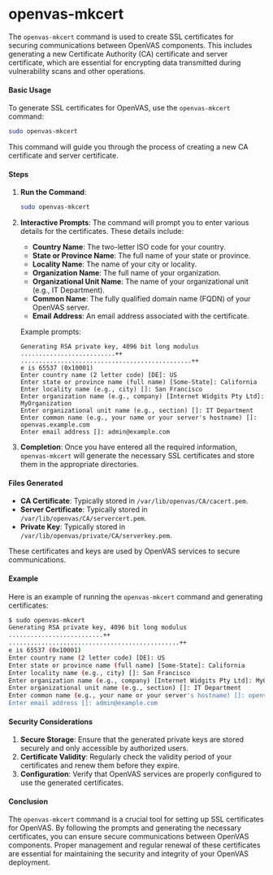 # openvas-mkcert

The `openvas-mkcert` command is used to create SSL certificates for securing communications between OpenVAS components. This includes generating a new Certificate Authority (CA) certificate and server certificate, which are essential for encrypting data transmitted during vulnerability scans and other operations.

#### Basic Usage

To generate SSL certificates for OpenVAS, use the `openvas-mkcert` command:

```bash
sudo openvas-mkcert
```

This command will guide you through the process of creating a new CA certificate and server certificate. 

#### Steps

1. **Run the Command**:
    ```bash
    sudo openvas-mkcert
    ```

2. **Interactive Prompts**:
    The command will prompt you to enter various details for the certificates. These details include:

    - **Country Name**: The two-letter ISO code for your country.
    - **State or Province Name**: The full name of your state or province.
    - **Locality Name**: The name of your city or locality.
    - **Organization Name**: The full name of your organization.
    - **Organizational Unit Name**: The name of your organizational unit (e.g., IT Department).
    - **Common Name**: The fully qualified domain name (FQDN) of your OpenVAS server.
    - **Email Address**: An email address associated with the certificate.

    Example prompts:
    ```text
    Generating RSA private key, 4096 bit long modulus
    ..........................++
    ...............................................++
    e is 65537 (0x10001)
    Enter country name (2 letter code) [DE]: US
    Enter state or province name (full name) [Some-State]: California
    Enter locality name (e.g., city) []: San Francisco
    Enter organization name (e.g., company) [Internet Widgits Pty Ltd]: MyOrganization
    Enter organizational unit name (e.g., section) []: IT Department
    Enter common name (e.g., your name or your server's hostname) []: openvas.example.com
    Enter email address []: admin@example.com
    ```

3. **Completion**:
    Once you have entered all the required information, `openvas-mkcert` will generate the necessary SSL certificates and store them in the appropriate directories.

#### Files Generated

- **CA Certificate**: Typically stored in `/var/lib/openvas/CA/cacert.pem`.
- **Server Certificate**: Typically stored in `/var/lib/openvas/CA/servercert.pem`.
- **Private Key**: Typically stored in `/var/lib/openvas/private/CA/serverkey.pem`.

These certificates and keys are used by OpenVAS services to secure communications.

#### Example

Here is an example of running the `openvas-mkcert` command and generating certificates:

```bash
$ sudo openvas-mkcert
Generating RSA private key, 4096 bit long modulus
..........................++
...............................................++
e is 65537 (0x10001)
Enter country name (2 letter code) [DE]: US
Enter state or province name (full name) [Some-State]: California
Enter locality name (e.g., city) []: San Francisco
Enter organization name (e.g., company) [Internet Widgits Pty Ltd]: MyOrganization
Enter organizational unit name (e.g., section) []: IT Department
Enter common name (e.g., your name or your server's hostname) []: openvas.example.com
Enter email address []: admin@example.com
```

#### Security Considerations

1. **Secure Storage**: Ensure that the generated private keys are stored securely and only accessible by authorized users.
2. **Certificate Validity**: Regularly check the validity period of your certificates and renew them before they expire.
3. **Configuration**: Verify that OpenVAS services are properly configured to use the generated certificates.

#### Conclusion

The `openvas-mkcert` command is a crucial tool for setting up SSL certificates for OpenVAS. By following the prompts and generating the necessary certificates, you can ensure secure communications between OpenVAS components. Proper management and regular renewal of these certificates are essential for maintaining the security and integrity of your OpenVAS deployment.
